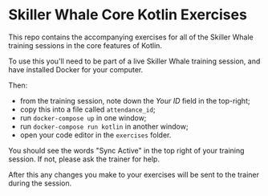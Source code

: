 # Skiller Whale Core Kotlin Exercises

This repo contains the accompanying exercises for all of the Skiller Whale
training sessions in the core features of Kotlin.

To use this you'll need to be part of a live Skiller Whale training session, and
have installed Docker for your computer.

Then:

* from the training session, note down the _Your ID_ field  in the top-right;
* copy this into a file called `attendance_id`;
* run `docker-compose up` in one window;
* run `docker-compose run kotlin` in another window;
* open your code editor in the `exercises` folder.

You should see the words "Sync Active" in the top right of your training session.
If not, please ask the trainer for help.

After this any changes you make to your exercises will be sent to the trainer
during the session.
